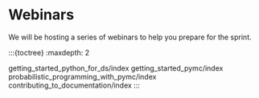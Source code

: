 # Webinars
We will be hosting a series of webinars to help you prepare for the sprint.

:::{toctree}
:maxdepth: 2

getting_started_python_for_ds/index
getting_started_pymc/index
probabilistic_programming_with_pymc/index
contributing_to_documentation/index
:::
